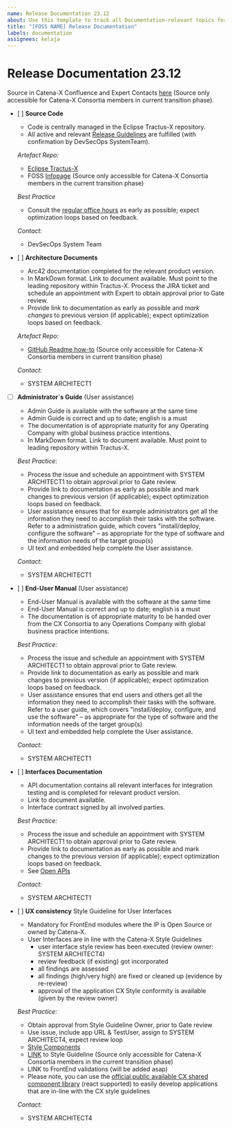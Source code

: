 ```yaml
---
name: Release Documentation 23.12
about: Use this template to track all Documentation-relevant topics for your component with regards to the upcoming Milestone.
title: "[FOSS NAME] Release Documentation"
labels: documentation
assignees: kelaja
---
```




<!-- 
Thanks for your contribution! Please fill out this template as good as possible. 
Important: Contributing Guidelines can be found here: https://eclipse-tractusx.github.io/docs/oss/how-to-contribute
Checkout the repository README for process description. 
-->

# Release Documentation 23.12

Source in Catena-X Confluence and Expert Contacts [here](https://confluence.catena-x.net/x/DOZkBQ) (Source only accessible for Catena-X Consortia members in current transition phase).

- [ ] **Source Code**

  - Code is centrally managed in the Eclipse Tractus-X repository.
  - All active and relevant [Release Guidelines](https://eclipse-tractusx.github.io/docs/release) are fulfilled (with confirmation by DevSecOps SystemTeam).

  _Artefact Repo:_
    - [Eclipse Tractus-X](https://github.com/eclipse-tractusx)
    - FOSS [Infopage](https://confluence.catena-x.net/x/_AZHAw) (Source only accessible for Catena-X Consortia members in the current transition phase)
  
  _Best Practice_
    - Consult the [regular office hours](https://catenax-ng.github.io/) as early as possible; expect optimization loops based on feedback.

  _Contact:_
    - DevSecOps System Team
  
- [ ] **Architecture Documents**

  - Arc42 documentation completed for the relevant product version.
  - In MarkDown format. Link to document available. Must point to the leading repository within Tractus-X. Process the JIRA ticket and schedule an appointment with Expert to obtain approval prior to Gate review.
  - Provide link to documentation as early as possible and _mark changes_ to previous version (if applicable); expect optimization loops based on feedback.
  
  _Artefact Repo:_
    - [GitHub Readme how-to](https://confluence.catena-x.net/x/iVIAAQ) (Source only accessible for Catena-X Consortia members in current transition phase)

  _Contact:_
    - SYSTEM ARCHITECT1

- [ ] **Administrator`s Guide** (User assistance)

  - Admin Guide is available with the software at the same time
  - Admin Guide is correct and up to date; english is a must
  - The documentation is of appropriate maturity for any Operating Company with global business practice intentions.
  - In MarkDown format. Link to document available. Must point to leading repository within Tractus-X.
  
  _Best Practice_:

    - Process the issue and schedule an appointment with SYSTEM ARCHITECT1 to obtain approval prior to Gate review.
    - Provide link to documentation as early as possible and mark changes to previous version (if applicable); expect optimization loops based on feedback.
    - User assistance ensures that for example administrators get all the information they need to accomplish their tasks with the software. Refer to a administration guide, which covers "install/deploy, configure the software" – as appropriate for the type of software and the information needs of the target group(s)
    - UI text and embedded help complete the User assistance.

  _Contact:_
    - SYSTEM ARCHITECT1

- [ ] **End-User Manual** (User assistance)
  - End-User Manual is available with the software at the same time
  - End-User Manual is correct and up to date; english is a must
  - The documentation is of appropriate maturity to be handed over from the CX Consortia to any Operations Company with global business practice intentions.

  _Best Practice:_

    - Process the issue and schedule an appointment with SYSTEM ARCHITECT1 to obtain approval prior to Gate review.
    - Provide link to documentation as early as possible and mark changes to previous version (if applicable); expect optimization loops based on feedback.
    - User assistance ensures that end users and others get all the information they need to accomplish their tasks with the software. Refer to a user guide, which covers "install/deploy, configure, and use the software" – as appropriate for the type of software and the information needs of the target group(s)
    - UI text and embedded help complete the User assistance.

  _Contact:_
    - SYSTEM ARCHITECT1

- [ ] **Interfaces Documentation**
  - API documentation contains all relevant interfaces for integration testing and is completed for relevant product version.
  - Link to document available.
  - Interface contract signed by all involved parties.

  _Best Practice:_
  
    - Process the issue and schedule an appointment with SYSTEM ARCHITECT1 to obtain approval prior to Gate review.
    - Provide link to documentation as early as possible and mark changes to the previous version (if applicable); expect optimization loops based on feedback.
    - See [Open APIs](https://www.openapis.org/)

  _Contact:_ 
    - SYSTEM ARCHITECT1

- [ ] **UX consistency** Style Guideline for User Interfaces
  
    - Mandatory for FrontEnd modules where the IP is Open Source or owned by Catena-X.
    - User Interfaces are in line with the Catena-X Style Guidelines
      - user interface style review has been executed  (review owner: SYSTEM ARCHITECT4)
      - review feedback (if existing) got incorporated
      - all findings are assessed
      - all findings (high/very high) are fixed or cleaned up (evidence by re-review)
      - approval of the application CX Style conformity is available (given by the review owner)

  _Best Practice:_
    - Obtain approval from Style Guideline Owner, prior to Gate review
    - Use issue, include app URL & TestUser, assign to SYSTEM ARCHITECT4, expect review loop
    - [Style Components](https://portal.dev.demo.catena-x.net/_storybook/?path=/story)
    - [LINK](https://confluence.catena-x.net/x/DVIAAQ) to Style Guideline (Source only accessible for Catena-X Consortia members in the current transition phase)
    - LINK to FrontEnd validations (will be added asap)
    - Please note, you can use the [official public available CX shared component library](https://www.npmjs.com/package/cx-portal-shared-components?activeTab=readme) (react supported) to easily develop applications that are in-line with the CX style guidelines
  
  _Contact:_ 
    - SYSTEM ARCHITECT4
